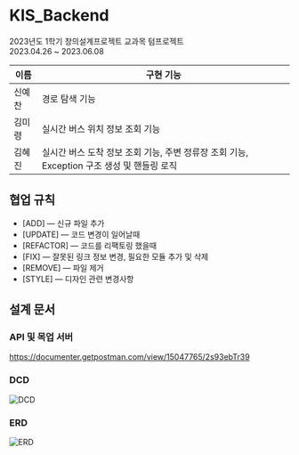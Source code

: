 # KIS_Backend

2023년도 1학기 창의설계프로젝트 교과목 텀프로젝트 <br/>
2023.04.26 ~ 2023.06.08 <br/>

|이름|구현 기능|
|---|--|
|신예찬|경로 탐색 기능|
|김미령|실시간 버스 위치 정보 조회 기능|
|김혜진|실시간 버스 도착 정보 조회 기능, 주변 정류장 조회 기능, Exception 구조 생성 및 핸들링 로직|

## 협업 규칙
- [ADD] — 신규 파일 추가
- [UPDATE] — 코드 변경이 일어날때
- [REFACTOR] — 코드를 리팩토링 했을때
- [FIX] — 잘못된 링크 정보 변경, 필요한 모듈 추가 및 삭제
- [REMOVE] — 파일 제거
- [STYLE] — 디자인 관련 변경사항

## 설계 문서
### API 및 목업 서버
https://documenter.getpostman.com/view/15047765/2s93ebTr39
### DCD
![DCD](https://github.com/StupidTalkingPotatoes/KIS_documents/blob/main/%ED%81%B4%EB%9E%98%EC%8A%A4%20%EB%8B%A4%EC%9D%B4%EC%96%B4%EA%B7%B8%EB%9E%A8/(%EC%B5%9C%EC%A2%85)class_diagram.jpg)
### ERD
![ERD](https://github.com/StupidTalkingPotatoes/KIS_documents/blob/main/E-R%20%EB%8B%A4%EC%9D%B4%EC%96%B4%EA%B7%B8%EB%9E%A8.jpg)
